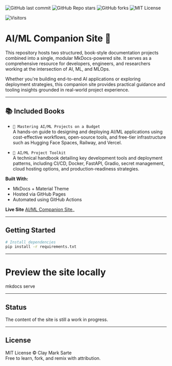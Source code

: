 ![GitHub last commit](https://img.shields.io/github/last-commit/McKlay/MLops-Project-Handbook)
![GitHub Repo stars](https://img.shields.io/github/stars/McKlay/MLops-Project-Handbook?style=social)
![GitHub forks](https://img.shields.io/github/forks/McKlay/MLops-Project-Handbook?style=social)
![MIT License](https://img.shields.io/github/license/McKlay/MLops-Project-Handbook)

![Visitors](https://visitor-badge.laobi.icu/badge?page_id=McKlay.MLops-Project-Handbook)

# AI/ML Companion Site 📘

This repository hosts two structured, book-style documentation projects combined into a single, modular MkDocs-powered site. It serves as a comprehensive resource for developers, engineers, and researchers working at the intersection of AI, ML, and MLOps.

Whether you're building end-to-end AI applications or exploring deployment strategies, this companion site provides practical guidance and tooling insights grounded in real-world project experience.

---

## 📚 Included Books

- `📘 Mastering AI/ML Projects on a Budget`  
  A hands-on guide to designing and deploying AI/ML applications using cost-effective workflows, open-source tools, and free-tier infrastructure such as Hugging Face Spaces, Railway, and Vercel.

- `📘 AI/ML Project Toolkit`  
  A technical handbook detailing key development tools and deployment patterns, including CI/CD, Docker, FastAPI, Gradio, secret management, cloud hosting options, and production-readiness strategies.

**Built With:**
- MkDocs + Material Theme
- Hosted via GitHub Pages
- Automated using GitHub Actions

**Live Site** [AI/ML Companion Site](https://mcklay.github.io/MLops-Project-Handbook/)_

---

## Getting Started

```bash
# Install dependencies
pip install -r requirements.txt
```

---

# Preview the site locally
mkdocs serve

---

## Status
The content of the site is still a work in progress.

---

## License

MIT License © Clay Mark Sarte  
Free to learn, fork, and remix with attribution.

